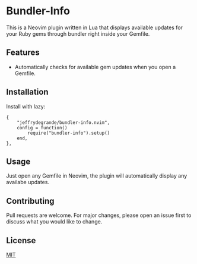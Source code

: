 # Bundler-Info

This is a Neovim plugin written in Lua that displays available updates for your
Ruby gems through bundler right inside your Gemfile.

## Features

- Automatically checks for available gem updates when you open a Gemfile.

## Installation

Install with lazy:

```
{
    "jeffrydegrande/bundler-info.nvim",
    config = function()
        require("bundler-info").setup()
    end,
},
```

## Usage

Just open any Gemfile in Neovim, the plugin will automatically display any availabe updates.

## Contributing

Pull requests are welcome. For major changes, please open an issue first to discuss what you would like to change.

## License

[MIT](https://choosealicense.com/licenses/mit/)
